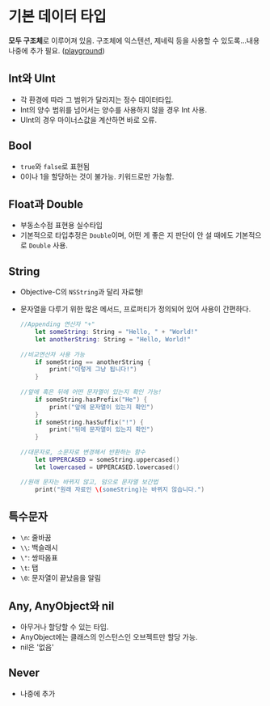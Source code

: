 # 기본 데이터 타입
**모두 구조체**로 이루어져 있음. 구조체에 익스텐션, 제네릭 등을 사용할 수 있도록...내용 나중에 추가 필요.
([playground](BasicDataTypes.playground))

## Int와 UInt
- 각 환경에 따라 그 범위가 달라지는 정수 데이터타입. 
- Int의 양수 범위를 넘어서는 양수를 사용하지 않을 경우 Int 사용.
- UInt의 경우 마이너스값을 계산하면 바로 오류.

## Bool
- `true`와 `false`로 표현됨
- 0이나 1을 할당하는 것이 불가능. 키워드로만 가능함.

## Float과 Double
- 부동소수점 표현용 실수타입
- 기본적으로 타입추정은 `Double`이며, 어떤 게 좋은 지 판단이 안 설 때에도 기본적으로 `Double` 사용.

## String
- Objective-C의 `NSString`과 달리 자료형!
- 문자열을 다루기 위한 많은 메서드, 프로퍼티가 정의되어 있어 사용이 간편하다.
	
	```swift
	//Appending 연산자 "+"
	    let someString: String = "Hello, " + "World!"
	    let anotherString: String = "Hello, World!"
	    
	//비교연산자 사용 가능
	    if someString == anotherString {
	        print("이렇게 그냥 됩니다!")
	    }
	    
	//앞에 혹은 뒤에 어떤 문자열이 있는지 확인 가능!
	    if someString.hasPrefix("He") {
	        print("앞에 문자열이 있는지 확인")
	    }
	    if someString.hasSuffix("!") {
	        print("뒤에 문자열이 있는지 확인")
	    }
	    
	//대문자로, 소문자로 변경해서 반환하는 함수
	    let UPPERCASED = someString.uppercased()
	    let lowercased = UPPERCASED.lowercased()
	
	//원래 문자는 바뀌지 않고, 덤으로 문자열 보간법
	    print("원래 자료인 \(someString)는 바뀌지 않습니다.")
	
	```
	
## 특수문자
- `\n`: 줄바꿈
- `\\`: 백슬래시
- `\"`: 쌍따옴표
- `\t`: 탭
- `\0`: 문자열이 끝났음을 알림

## Any, AnyObject와 nil
- 아무거나 할당할 수 있는 타입.
- AnyObject에는 클래스의 인스턴스인 오브젝트만 할당 가능.
- nil은 '없음'

## Never
- 나중에 추가

